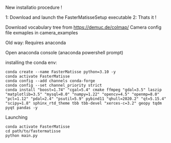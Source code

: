 New installatio procedure ! 

1: Download and launch the FasterMatisseSetup executable 
2: Thats it !

Download vocabulary tree from https://demuc.de/colmap/
Camera config file exmaples in camera_examples

Old way:
Requires anaconda

Open anaconda console (anaconda powershell prompt)

installing the conda env:

    conda create --name FasterMatisse python=3.10 -y
    conda activate FasterMatisse
    conda config --add channels conda-forge
    conda config --set channel_priority strict
    conda install "boost=1.74" "cgal=5.4" cmake ffmpeg "gdal=3.5" laszip "matplotlib=3.5" "mysql=8.0" "numpy=1.22" "opencv=4.5" "openmp=8.0" "pcl=1.12" "pdal=2.4" "psutil=5.9" pybind11 "qhull=2020.2" "qt=5.15.4" "scipy=1.8" sphinx_rtd_theme tbb tbb-devel "xerces-c=3.2" geopy tqdm pyqt pandas -y

Launching

    conda activate FasterMatisse
    cd path/to/fastermatisse
    python main.py

